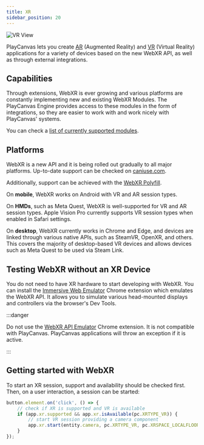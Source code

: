```yaml
---
title: XR
sidebar_position: 20
---
```


![VR View](/img/user-manual/xr/vr-view.png)

PlayCanvas lets you create [AR](/user-manual/xr/ar/) (Augmented Reality) and [VR](/user-manual/xr/vr/) (Virtual Reality) applications for a variety of devices based on the new WebXR API, as well as through external integrations.

## Capabilities

Through extensions, WebXR is ever growing and various platforms are constantly implementing new and existing WebXR Modules. The PlayCanvas Engine provides access to these modules in the form of integrations, so they are easier to work with and work nicely with PlayCanvas' systems.

You can check a [list of currently supported modules](/user-manual/xr/capabilities/).

## Platforms

WebXR is a new API and it is being rolled out gradually to all major platforms. Up-to-date support can be checked on [caniuse.com](https://caniuse.com/webxr).

Additionally, support can be achieved with the [WebXR Polyfill](https://github.com/immersive-web/webxr-polyfill).

On **mobile**, WebXR works on Android with VR and AR session types.

On **HMDs**, such as Meta Quest, WebXR is well-supported for VR and AR session types. Apple Vision Pro currently supports VR session types when enabled in Safari settings.

On **desktop**, WebXR currently works in Chrome and Edge, and devices are linked through various native APIs, such as SteamVR, OpenXR, and others. This covers the majority of desktop-based VR devices and allows devices such as Meta Quest to be used via Steam Link.

## Testing WebXR without an XR Device

You do not need to have XR hardware to start developing with WebXR. You can install the [Immersive Web Emulator](https://chromewebstore.google.com/detail/immersive-web-emulator/cgffilbpcibhmcfbgggfhfolhkfbhmik) Chrome extension which emulates the WebXR API. It allows you to simulate various head-mounted displays and controllers via the browser's Dev Tools.

:::danger

Do not use the [WebXR API Emulator](https://chromewebstore.google.com/detail/webxr-api-emulator/mjddjgeghkdijejnciaefnkjmkafnnje) Chrome extension. It is not compatible with PlayCanvas. PlayCanvas applications will throw an exception if it is active.

:::

## Getting started with WebXR

To start an XR session, support and availability should be checked first. Then, on a user interaction, a session can be started:

```javascript
button.element.on('click', () => {
    // check if XR is supported and VR is available
    if (app.xr.supported && app.xr.isAvailable(pc.XRTYPE_VR)) {
        // start VR session providing a camera component
        app.xr.start(entity.camera, pc.XRTYPE_VR, pc.XRSPACE_LOCALFLOOR);
    }
});
```
